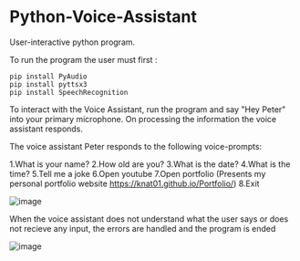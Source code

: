 # Python-Voice-Assistant
User-interactive python program.

To run the program the user must first :
```
pip install PyAudio
pip install pyttsx3
pip install SpeechRecognition
```

To interact with the Voice Assistant, run the program and say "Hey Peter" into your primary microphone.
On processing the information the voice assistant responds.

The voice assistant Peter responds to the following voice-prompts:

1.What is your name?
2.How old are you?
3.What is the date?
4.What is the time?
5.Tell me a joke
6.Open youtube
7.Open portfolio (Presents my personal portfolio website https://knat01.github.io/Portfolio/)
8.Exit

![image](https://user-images.githubusercontent.com/59844600/155440741-185f4457-1787-4cd0-9f38-a36bf6f86fd2.png)

When the voice assistant does not understand what the user says or does not recieve any input, the errors are handled and the program is ended

![image](https://user-images.githubusercontent.com/59844600/155441188-412a0d23-8f14-49de-b321-56154dd88225.png)

